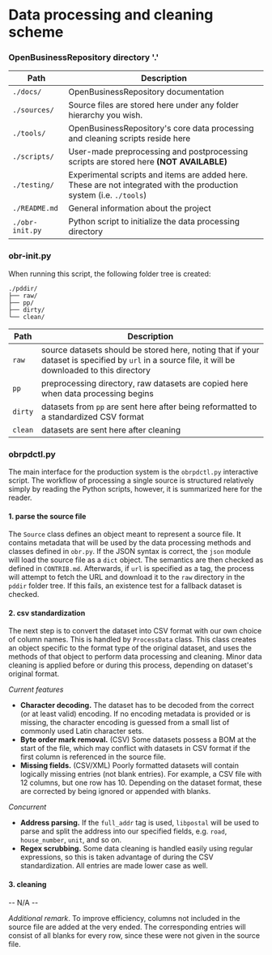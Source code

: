 # Data processing and cleaning scheme

### OpenBusinessRepository directory '.'
| Path | Description |
| ---- | ----------- |
| `./docs/` | OpenBusinessRepository documentation |
| `./sources/` | Source files are stored here under any folder hierarchy you wish. |
| `./tools/` | OpenBusinessRepository's core data processing and cleaning scripts reside here | 
| `./scripts/` | User-made preprocessing and postprocessing scripts are stored here **(NOT AVAILABLE)** | 
| `./testing/` | Experimental scripts and items are added here. These are not integrated with the production system (i.e. `./tools`) |
| `./README.md` | General information about the project | 
| `./obr-init.py` | Python script to initialize the data processing directory |

### obr-init.py

When running this script, the following folder tree is created:
```
./pddir/
├── raw/
├── pp/
├── dirty/
└── clean/
```
| Path | Description |
| ---- | ----------- |
| `raw` | source datasets should be stored here, noting that if your dataset is specified by `url` in a source file, it will be downloaded to this directory |
| `pp` | preprocessing directory, raw datasets are copied here when data processing begins |
| `dirty` | datasets from `pp` are sent here after being reformatted to a standardized CSV format |
| `clean` | datasets are sent here after cleaning |

### obrpdctl.py

The main interface for the production system is the `obrpdctl.py` interactive script. The workflow of processing a single source is structured relatively simply by reading the Python scripts, however, it is summarized here for the reader.

#### 1. parse the source file

The `Source` class defines an object meant to represent a source file. It contains metadata that will be used by the data processing methods and classes defined in `obr.py`. If the JSON syntax is correct, the `json` module will load the source file as a `dict` object. The semantics are then checked as defined in `CONTRIB.md`. Afterwards, if `url` is specified as a tag, the process will attempt to fetch the URL and download it to the `raw` directory in the `pddir` folder tree. If this fails, an existence test for a fallback dataset is checked.

#### 2. csv standardization

The next step is to convert the dataset into CSV format with our own choice of column names. This is handled by `ProcessData` class. This class creates an object specific to the format type of the original dataset, and uses the methods of that object to perform data processing and cleaning. Minor data cleaning is applied before or during this process, depending on dataset's original format.

*Current features*
+ **Character decoding.** The dataset has to be decoded from the correct (or at least valid) encoding. If no encoding metadata is provided or is missing, the character encoding is guessed from a small list of commonly used Latin character sets.
+ **Byte order mark removal.** (CSV) Some datasets possess a BOM at the start of the file, which may conflict with datasets in CSV format if the first column is referenced in the source file.
+ **Missing fields.** (CSV/XML) Poorly formatted datasets will contain logically missing entries (not blank entries). For example, a CSV file with 12 columns, but one row has 10. Depending on the dataset format, these are corrected by being ignored or appended with blanks.

*Concurrent*
+ **Address parsing.** If the `full_addr` tag is used, `libpostal` will be used to parse and split the address into our specified fields, e.g. `road`, `house_number`, `unit`, and so on.
+ **Regex scrubbing.** Some data cleaning is handled easily using regular expressions, so this is taken advantage of during the CSV standardization. All entries are made lower case as well.

#### 3. cleaning

-- N/A --

*Additional remark*. To improve efficiency, columns not included in the source file are added at the very ended. The corresponding entries will consist of all blanks for every row, since these were not given in the source file.
